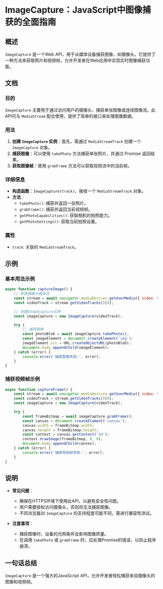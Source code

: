 <!--
Meta Description: # ImageCapture：JavaScript中图像捕获的全面指南 ## 概述 `ImageCapture` 是一个Web API，用于从媒体设备捕获图像，如摄像头。它提供了一种方法来获取照片和视频帧，允许开发者在Web应用中实现实时图像捕获功能。 ## 文档 ### 目的 `ImageCapt...
Meta Keywords: imagecapture, const, error, canvas, takephoto
-->

# ImageCapture：JavaScript中图像捕获的全面指南

## 概述
`ImageCapture` 是一个Web API，用于从媒体设备捕获图像，如摄像头。它提供了一种方法来获取照片和视频帧，允许开发者在Web应用中实现实时图像捕获功能。

## 文档
### 目的
`ImageCapture` 主要用于通过访问用户的摄像头，捕获单张图像或连续图像流。此API可与 `MediaStream` 配合使用，提供了简单的接口来处理图像数据。

### 用法
1. **创建 `ImageCapture` 实例**：首先，需通过 `MediaStreamTrack` 创建一个 `ImageCapture` 对象。
2. **捕获图像**：可以使用 `takePhoto` 方法捕获单张照片，并通过 Promise 返回结果。
3. **获取图像帧**：使用 `grabFrame` 方法可以获取视频流中的当前帧。

### 详细信息
- **构造函数**：`ImageCapture(track)`，接收一个 `MediaStreamTrack` 对象。
- **方法**：
  - `takePhoto()`: 捕获并返回一张照片。
  - `grabFrame()`: 捕获并返回当前视频帧。
  - `getPhotoCapabilities()`: 获取相机的拍照能力。
  - `getPhotoSettings()`: 获取当前拍照设置。
  
### 属性
- `track`: 关联的 `MediaStreamTrack`。

## 示例
### 基本用法示例
```javascript
async function captureImage() {
    // 获取摄像头媒体流
    const stream = await navigator.mediaDevices.getUserMedia({ video: true });
    const videoTrack = stream.getVideoTracks()[0];

    // 创建ImageCapture实例
    const imageCapture = new ImageCapture(videoTrack);

    try {
        // 捕获图像
        const photoBlob = await imageCapture.takePhoto();
        const imageElement = document.createElement('img');
        imageElement.src = URL.createObjectURL(photoBlob);
        document.body.appendChild(imageElement);
    } catch (error) {
        console.error('捕获图像失败:', error);
    }
}
```

### 捕获视频帧示例
```javascript
async function captureFrame() {
    const stream = await navigator.mediaDevices.getUserMedia({ video: true });
    const videoTrack = stream.getVideoTracks()[0];
    const imageCapture = new ImageCapture(videoTrack);

    try {
        const frameBitmap = await imageCapture.grabFrame();
        const canvas = document.createElement('canvas');
        canvas.width = frameBitmap.width;
        canvas.height = frameBitmap.height;
        const context = canvas.getContext('2d');
        context.drawImage(frameBitmap, 0, 0);
        document.body.appendChild(canvas);
    } catch (error) {
        console.error('捕获视频帧失败:', error);
    }
}
```

## 说明
- **常见问题**：
  - 确保在HTTPS环境下使用此API，以避免安全性问题。
  - 用户需要授权访问摄像头，否则将无法捕获图像。
  - 不同浏览器对 `ImageCapture` 的支持程度可能不同，需进行兼容性测试。

- **注意事项**：
  - 捕获图像时，设备的光照条件会影响图像质量。
  - 在调用 `takePhoto` 或 `grabFrame` 时，应处理Promise的错误，以防止程序崩溃。

## 一句话总结
`ImageCapture` 是一个强大的JavaScript API，允许开发者轻松捕获来自摄像头的图像和视频帧。